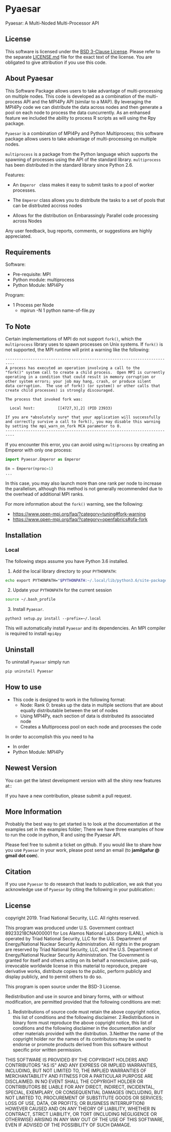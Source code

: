 Pyaesar
============
Pyaesar: A Multi-Noded Multi-Processor API

License
-------
This software is licensed under the [BSD 3-Clause License](http://opensource.org/licenses/BSD-3-Clause). Please refer to the separate [LICENSE.md](LICENSE) file for the exact text of the license. You are obligated to give attribution if you use this code.

About Pyaesar
------------------
This Software Package allows users to take advantage of multi-processing on multiple nodes. This code is developed as a combination of the multi-process API and the MPI4Py API (similar to a MAP). By leveraging the MPI4Py code we can distribute the data across nodes and then generate a pool on each node to process the data cuncurrently. As an enhansed feature we included the ability to process R scripts as will using the Rpy package. 

``Pyaesar`` is a combination of MPI4Py and Python Multiprocess; this software package 
allows users to take advantage of multi-processing on multiple nodes. 

``multiprocess`` is a package from the Python language which supports the spawning of processes
using the API of the standard library. ``multiprocess`` has been distributed in the standard
library since Python 2.6.

Features:

* An ``Emperor `` class makes it easy to submit tasks to a pool of worker
  processes.

* The ``Emperor`` class allows you to distribute the tasks to a set of pools that can be distrbuted accross nodes

* Allows for the distribution on Embarassingly Parallel code processing across Nodes

Any user feedback, bug reports, comments, or suggestions are highly appreciated.

Requirements
-------------
Software:

* Pre-requisite: MPI
* Python module: multiprocess
* Python Module: MPI4Py

Program:
* 1 Process per Node
  * mpirun -N 1 python name-of-file.py 


To Note
--------
Certain implementations of MPI do not support `fork()`, which the `multiprocess` library uses to spawn processes on Unix systems. 
If `fork()` is not supported, the MPI runtime will  print a warning like the following:
```
--------------------------------------------------------------------------
A process has executed an operation involving a call to the
"fork()" system call to create a child process.  Open MPI is currently
operating in a condition that could result in memory corruption or
other system errors; your job may hang, crash, or produce silent
data corruption.  The use of fork() (or system() or other calls that
create child processes) is strongly discouraged.

The process that invoked fork was:

  Local host:          [[4727,3],2] (PID 23933)

If you are *absolutely sure* that your application will successfully
and correctly survive a call to fork(), you may disable this warning
by setting the mpi_warn_on_fork MCA parameter to 0.
--------------------------------------------------------------------------
```
If you encounter this error, you can avoid using `multiprocess` by creating an Emperor with only one process:
```py
import Pyaesar.Emperor as Emperor

Em = Emperor(nproc=1)
...
```
In this case, you may also launch more than one rank per node to increase the parallelism, 
although this method is not generally recommended due to the overhead of additional MPI ranks.


For more information about the `fork()` warning, see the following:

- https://www.open-mpi.org/faq/?category=tuning#fork-warning
- https://www.open-mpi.org/faq/?category=openfabrics#ofa-fork


Installation
-------------

### Local
The following steps assume you have Python 3.6 installed.

1. Add the local library directory to your `PYTHONPATH`:
```sh
echo export PYTHONPATH="$PYTHONPATH:~/.local/lib/python3.6/site-packages/" >> ~/.bash_profile
```
2. Update your `PYTHONPATH` for the current session
```sh
source ~/.bash_profile
```
3. Install `Pyaesar`.
```
python3 setup.py install --prefix=~/.local
```
This will automatically install `Pyaesar` and its dependencies. An MPI compiler is required to install `mpi4py`

Uninstall
---------
To uninstall `Pyaesar` simply run
```sh
pip uninstall Pyaesar 
```

How to use
-------------
* This code is designed to work in the following format:
  * Node: Rank 0: breaks up the data in multiple sections that are about equally distributable between the set of nodes
  * Using MPI4Py, each section of data is distributed its associated node
  * Creates a Multiprocess pool on each node and processes the code

In order to accomplish this you need to ha
* In order 
* Python Module: MPI4Py

Newest Version
-------------------
You can get the latest development version with all the shiny new features at::
    <github link here>

If you have a new contribution, please submit a pull request.


More Information
----------------
Probably the best way to get started is to look at the documentation at the examples set in the examples folder;
There we have three examples of how to run the code in python, R and using the Pyaesar API.

Please feel free to submit a ticket on github.  If you would like to share how you use
``Pyaesar`` in your work, please post send an email
(to **jamilgafur @ gmail dot com**).


Citation
--------
If you use ``Pyaesar`` to do research that leads to publication, we ask that you
acknowledge use of ``Pyaesar`` by citing the following in your publication::


License
-------
copyright 2019. Triad National Security, LLC. 
All rights reserved.
 
This program was produced under U.S. Government contract 89233218CNA000001 for Los Alamos National Laboratory (LANL), which is operated by Triad National Security, LLC for the U.S. Department of Energy/National Nuclear Security Administration. All rights in the program are reserved by Triad National Security, LLC, and the U.S. Department of Energy/National Nuclear Security Administration. The Government is granted for itself and others acting on its behalf a nonexclusive, paid-up, irrevocable worldwide license in this material to reproduce, prepare derivative works, distribute copies to the public, perform publicly and display publicly, and to permit others to do so.
 


 
This program is open source under the BSD-3 License.
 
Redistribution and use in source and binary forms, with or without modification, are permitted provided that the following conditions are met:
 
1. Redistributions of source code must retain the above copyright notice, this list of conditions and the following disclaimer.
2.Redistributions in binary form must reproduce the above copyright notice, this list of conditions and the following disclaimer in the documentation and/or other materials provided with the distribution.
3.Neither the name of the copyright holder nor the names of its contributors may be used to endorse or promote products derived from this software without specific prior written permission.
 
THIS SOFTWARE IS PROVIDED BY THE COPYRIGHT HOLDERS AND CONTRIBUTORS "AS IS" AND ANY EXPRESS OR IMPLIED WARRANTIES, INCLUDING, BUT NOT LIMITED TO, THE IMPLIED WARRANTIES OF MERCHANTABILITY AND FITNESS FOR A PARTICULAR PURPOSE ARE DISCLAIMED. IN NO EVENT SHALL THE COPYRIGHT HOLDER OR CONTRIBUTORS BE LIABLE FOR ANY DIRECT, INDIRECT, INCIDENTAL, SPECIAL, EXEMPLARY, OR CONSEQUENTIAL DAMAGES (INCLUDING, BUT NOT LIMITED TO, PROCUREMENT OF SUBSTITUTE GOODS OR SERVICES; LOSS OF USE, DATA, OR PROFITS; OR BUSINESS INTERRUPTION) HOWEVER CAUSED AND ON ANY THEORY OF LIABILITY, WHETHER IN CONTRACT, STRICT LIABILITY, OR TORT (INCLUDING NEGLIGENCE OR OTHERWISE) ARISING IN ANY WAY OUT OF THE USE OF THIS SOFTWARE, EVEN IF ADVISED OF THE POSSIBILITY OF SUCH DAMAGE.

